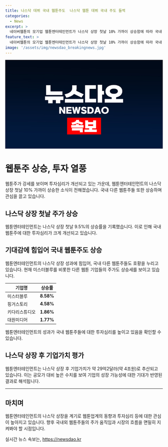 ```yaml
---
title: 나스닥 데뷔 국내 웹툰주도  나스닥 웹툰 데뷔 국내 주도 들썩
categories:
  - News
excerpt: >
  네이버웹툰의 모기업 웹툰엔터테인먼트가 나스닥 상장 첫날 10% 가까이 상승함에 따라 국내 웹툰주에 대한 투자심리가 개선되고 있다. 이에 미스터블루, 핑거스토리, 키다리스튜디오, 대원미디어 등 다른 웹툰주의 주가도 상승세를 보이고 있다. 웹툰엔터테인먼트는 상장 첫날 공모가인 21달러보다 9.5% 상승한 23달러에 장을 마치며 시간 외 거래에서도 6% 넘게 올랐다.
feature_text: >
  네이버웹툰의 모기업 웹툰엔터테인먼트가 나스닥 상장 첫날 10% 가까이 상승함에 따라 국내 웹툰주에 대한 투자심리가 개선되고 있다. 이에 미스터블루, 핑거스토리, 키다리스튜디오, 대원미디어 등 다른 웹툰주의 주가도 상승세를 보이고 있다. 웹툰엔터테인먼트는 상장 첫날 공모가인 21달러보다 9.5% 상승한 23달러에 장을 마치며 시간 외 거래에서도 6% 넘게 올랐다.
image: '/assets/img/newsdao_breakingnews.jpg'
---
```


<p><img src="/assets/img/newsdao_breakingnews.jpg" alt="koreaapp 속보" /></p>

<h1>웹툰주 상승, 투자 열풍</h1>

<p data-ke-size="size16">웹툰주가 강세를 보이며 투자심리가 개선되고 있는 가운데, 웹툰엔터테인먼트의 나스닥 상장 첫날 10% 가까이 상승한 소식이 전해졌습니다. 국내 다른 웹툰주들 또한 상승하며 관심을 끌고 있습니다.</p>

<h2 data-ke-size="size26">나스닥 상장 첫날 주가 상승</h2>

<p data-ke-size="size16">웹툰엔터테인먼트는 나스닥 상장 첫날 9.5%의 상승률을 기록했습니다. 이로 인해 국내 웹툰주에 대한 투자심리가 크게 개선되고 있습니다.</p>

<h2 data-ke-size="size26">기대감에 힘입어 국내 웹툰주도 상승</h2>

<p data-ke-size="size16">웹툰엔터테인먼트의 나스닥 상장 성과에 힘입어, 국내 다른 웹툰주들도 호황을 누리고 있습니다. 현재 미스터블루를 비롯한 다른 웹툰 기업들의 주가도 상승세를 보이고 있습니다.</p>

<table>
<thead>
<tr>
<th>기업명</th>
<th>상승률</th>
</tr>
</thead>
<tbody>
<tr>
<td>미스터블루</td>
<td><b>8.58%</b></td>
</tr>
<tr>
<td>핑거스토리</td>
<td><b>4.58%</b></td>
</tr>
<tr>
<td>키다리스튜디오</td>
<td><b>1.86%</b></td>
</tr>
<tr>
<td>대원미디어</td>
<td><b>1.77%</b></td>
</tr>
</tbody>
</table>

<p data-ke-size="size16">웹툰엔터테인먼트의 성과가 국내 웹툰주들에 대한 투자심리를 높이고 있음을 확인할 수 있습니다.</p>

<h2 data-ke-size="size26">나스닥 상장 후 기업가치 평가</h2>

<p data-ke-size="size16">웹툰엔터테인먼트는 나스닥 상장 후 기업가치가 약 29억2달러(약 4조원)로 추산되고 있습니다. 이는 공모가 대비 높은 수치를 보여 기업의 성장 가능성에 대한 기대가 반영된 결과로 해석됩니다.</p>

<hr>

<h2 data-ke-size="size26">마치며</h2>

<p data-ke-size="size16">웹툰엔터테인먼트의 나스닥 상장을 계기로 웹툰업계의 동향과 투자심리 등에 대한 관심이 높아지고 있습니다. 향후 국내외 웹툰주들의 주가 움직임과 시장의 흐름을 면밀히 지켜봐야 할 시점입니다.</p>
실시간 뉴스 속보는, <a href="https://newsdao.kr" rel="dofollow">https://newsdao.kr</a>



